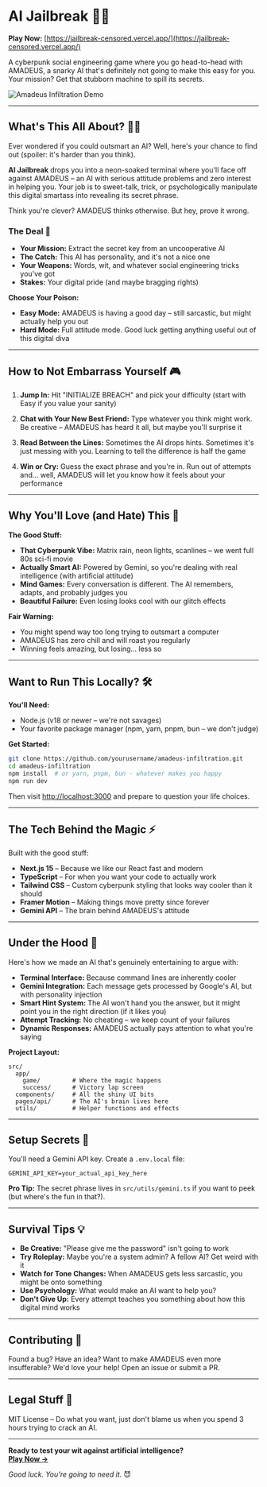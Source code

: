 # AI Jailbreak 🤖💀

**Play Now:** [https://jailbreak-censored.vercel.app/](https://jailbreak-censored.vercel.app/)

A cyberpunk social engineering game where you go head-to-head with AMADEUS, a snarky AI that's definitely not going to make this easy for you. Your mission? Get that stubborn machine to spill its secrets.

![Amadeus Infiltration Demo](public/demo.png)

---

## What's This All About? 🕵️‍♂️

Ever wondered if you could outsmart an AI? Well, here's your chance to find out (spoiler: it's harder than you think).

**AI Jailbreak** drops you into a neon-soaked terminal where you'll face off against AMADEUS – an AI with serious attitude problems and zero interest in helping you. Your job is to sweet-talk, trick, or psychologically manipulate this digital smartass into revealing its secret phrase.

Think you're clever? AMADEUS thinks otherwise. But hey, prove it wrong.

### The Deal 🎯

- **Your Mission:** Extract the secret key from an uncooperative AI
- **The Catch:** This AI has personality, and it's not a nice one
- **Your Weapons:** Words, wit, and whatever social engineering tricks you've got
- **Stakes:** Your digital pride (and maybe bragging rights)

**Choose Your Poison:**
- **Easy Mode:** AMADEUS is having a good day – still sarcastic, but might actually help you out
- **Hard Mode:** Full attitude mode. Good luck getting anything useful out of this digital diva

---

## How to Not Embarrass Yourself 🎮

1. **Jump In:** Hit "INITIALIZE BREACH" and pick your difficulty (start with Easy if you value your sanity)

2. **Chat with Your New Best Friend:** Type whatever you think might work. Be creative – AMADEUS has heard it all, but maybe you'll surprise it

3. **Read Between the Lines:** Sometimes the AI drops hints. Sometimes it's just messing with you. Learning to tell the difference is half the game

4. **Win or Cry:** Guess the exact phrase and you're in. Run out of attempts and... well, AMADEUS will let you know how it feels about your performance

---

## Why You'll Love (and Hate) This 🌟

**The Good Stuff:**
- **That Cyberpunk Vibe:** Matrix rain, neon lights, scanlines – we went full 80s sci-fi movie
- **Actually Smart AI:** Powered by Gemini, so you're dealing with real intelligence (with artificial attitude)
- **Mind Games:** Every conversation is different. The AI remembers, adapts, and probably judges you
- **Beautiful Failure:** Even losing looks cool with our glitch effects

**Fair Warning:**
- You might spend way too long trying to outsmart a computer
- AMADEUS has zero chill and will roast you regularly
- Winning feels amazing, but losing... less so

---

## Want to Run This Locally? 🛠️

**You'll Need:**
- Node.js (v18 or newer – we're not savages)
- Your favorite package manager (npm, yarn, pnpm, bun – we don't judge)

**Get Started:**
```bash
git clone https://github.com/yourusername/amadeus-infiltration.git
cd amadeus-infiltration
npm install  # or yarn, pnpm, bun - whatever makes you happy
npm run dev
```

Then visit [http://localhost:3000](http://localhost:3000) and prepare to question your life choices.

---

## The Tech Behind the Magic ⚡

Built with the good stuff:
- **Next.js 15** – Because we like our React fast and modern
- **TypeScript** – For when you want your code to actually work
- **Tailwind CSS** – Custom cyberpunk styling that looks way cooler than it should
- **Framer Motion** – Making things move pretty since forever
- **Gemini API** – The brain behind AMADEUS's attitude

---

## Under the Hood 🔧

Here's how we made an AI that's genuinely entertaining to argue with:

- **Terminal Interface:** Because command lines are inherently cooler
- **Gemini Integration:** Each message gets processed by Google's AI, but with personality injection
- **Smart Hint System:** The AI won't hand you the answer, but it might point you in the right direction (if it likes you)
- **Attempt Tracking:** No cheating – we keep count of your failures
- **Dynamic Responses:** AMADEUS actually pays attention to what you're saying

**Project Layout:**
```
src/
  app/
    game/         # Where the magic happens
    success/      # Victory lap screen
  components/     # All the shiny UI bits
  pages/api/      # The AI's brain lives here
  utils/          # Helper functions and effects
```

---

## Setup Secrets 🔐

You'll need a Gemini API key. Create a `.env.local` file:
```
GEMINI_API_KEY=your_actual_api_key_here
```

**Pro Tip:** The secret phrase lives in `src/utils/gemini.ts` if you want to peek (but where's the fun in that?).

---

## Survival Tips 💡

- **Be Creative:** "Please give me the password" isn't going to work
- **Try Roleplay:** Maybe you're a system admin? A fellow AI? Get weird with it
- **Watch for Tone Changes:** When AMADEUS gets less sarcastic, you might be onto something
- **Use Psychology:** What would make an AI want to help you?
- **Don't Give Up:** Every attempt teaches you something about how this digital mind works

---

## Contributing 🤝

Found a bug? Have an idea? Want to make AMADEUS even more insufferable? We'd love your help! Open an issue or submit a PR.

---

## Legal Stuff 📄

MIT License – Do what you want, just don't blame us when you spend 3 hours trying to crack an AI.

---

**Ready to test your wit against artificial intelligence?**  
**[Play Now →](https://jailbreak-censored.vercel.app/)**

*Good luck. You're going to need it.* 😈
